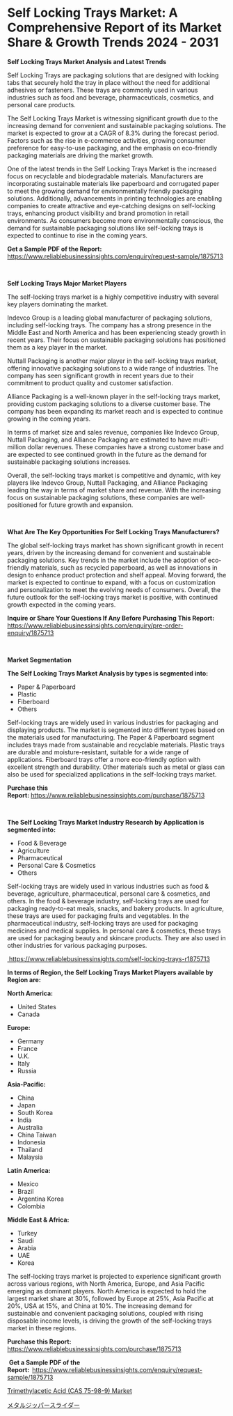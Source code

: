 <p><h1>Self Locking Trays Market: A Comprehensive Report of its Market Share & Growth Trends 2024 - 2031</h1></p><p><strong>Self Locking Trays Market Analysis and Latest Trends</strong></p>
<p><p>Self Locking Trays are packaging solutions that are designed with locking tabs that securely hold the tray in place without the need for additional adhesives or fasteners. These trays are commonly used in various industries such as food and beverage, pharmaceuticals, cosmetics, and personal care products.</p><p>The Self Locking Trays Market is witnessing significant growth due to the increasing demand for convenient and sustainable packaging solutions. The market is expected to grow at a CAGR of 8.3% during the forecast period. Factors such as the rise in e-commerce activities, growing consumer preference for easy-to-use packaging, and the emphasis on eco-friendly packaging materials are driving the market growth.</p><p>One of the latest trends in the Self Locking Trays Market is the increased focus on recyclable and biodegradable materials. Manufacturers are incorporating sustainable materials like paperboard and corrugated paper to meet the growing demand for environmentally friendly packaging solutions. Additionally, advancements in printing technologies are enabling companies to create attractive and eye-catching designs on self-locking trays, enhancing product visibility and brand promotion in retail environments. As consumers become more environmentally conscious, the demand for sustainable packaging solutions like self-locking trays is expected to continue to rise in the coming years.</p></p>
<p><strong>Get a Sample PDF of the Report:&nbsp;</strong> <a href="https://www.reliablebusinessinsights.com/enquiry/request-sample/1875713">https://www.reliablebusinessinsights.com/enquiry/request-sample/1875713</a></p>
<p>&nbsp;</p>
<p><strong>Self Locking Trays Major Market Players</strong></p>
<p><p>The self-locking trays market is a highly competitive industry with several key players dominating the market. </p><p>Indevco Group is a leading global manufacturer of packaging solutions, including self-locking trays. The company has a strong presence in the Middle East and North America and has been experiencing steady growth in recent years. Their focus on sustainable packaging solutions has positioned them as a key player in the market.</p><p>Nuttall Packaging is another major player in the self-locking trays market, offering innovative packaging solutions to a wide range of industries. The company has seen significant growth in recent years due to their commitment to product quality and customer satisfaction.</p><p>Alliance Packaging is a well-known player in the self-locking trays market, providing custom packaging solutions to a diverse customer base. The company has been expanding its market reach and is expected to continue growing in the coming years.</p><p>In terms of market size and sales revenue, companies like Indevco Group, Nuttall Packaging, and Alliance Packaging are estimated to have multi-million dollar revenues. These companies have a strong customer base and are expected to see continued growth in the future as the demand for sustainable packaging solutions increases.</p><p>Overall, the self-locking trays market is competitive and dynamic, with key players like Indevco Group, Nuttall Packaging, and Alliance Packaging leading the way in terms of market share and revenue. With the increasing focus on sustainable packaging solutions, these companies are well-positioned for future growth and expansion.</p></p>
<p>&nbsp;</p>
<p><strong>What Are The Key Opportunities For Self Locking Trays Manufacturers?</strong></p>
<p><p>The global self-locking trays market has shown significant growth in recent years, driven by the increasing demand for convenient and sustainable packaging solutions. Key trends in the market include the adoption of eco-friendly materials, such as recycled paperboard, as well as innovations in design to enhance product protection and shelf appeal. Moving forward, the market is expected to continue to expand, with a focus on customization and personalization to meet the evolving needs of consumers. Overall, the future outlook for the self-locking trays market is positive, with continued growth expected in the coming years.</p></p>
<p><strong>Inquire or Share Your Questions If Any Before Purchasing This Report:</strong> <a href="https://www.reliablebusinessinsights.com/enquiry/pre-order-enquiry/1875713">https://www.reliablebusinessinsights.com/enquiry/pre-order-enquiry/1875713</a></p>
<p>&nbsp;</p>
<p><strong>Market Segmentation</strong></p>
<p><strong>The Self Locking Trays Market Analysis by types is segmented into:</strong></p>
<p><ul><li>Paper & Paperboard</li><li>Plastic</li><li>Fiberboard</li><li>Others</li></ul></p>
<p><p>Self-locking trays are widely used in various industries for packaging and displaying products. The market is segmented into different types based on the materials used for manufacturing. The Paper & Paperboard segment includes trays made from sustainable and recyclable materials. Plastic trays are durable and moisture-resistant, suitable for a wide range of applications. Fiberboard trays offer a more eco-friendly option with excellent strength and durability. Other materials such as metal or glass can also be used for specialized applications in the self-locking trays market.</p></p>
<p><strong>Purchase this Report:&nbsp;</strong><a href="https://www.reliablebusinessinsights.com/purchase/1875713">https://www.reliablebusinessinsights.com/purchase/1875713</a></p>
<p>&nbsp;</p>
<p><strong>The Self Locking Trays Market Industry Research by Application is segmented into:</strong></p>
<p><ul><li>Food & Beverage</li><li>Agriculture</li><li>Pharmaceutical</li><li>Personal Care & Cosmetics</li><li>Others</li></ul></p>
<p><p>Self-locking trays are widely used in various industries such as food & beverage, agriculture, pharmaceutical, personal care & cosmetics, and others. In the food & beverage industry, self-locking trays are used for packaging ready-to-eat meals, snacks, and bakery products. In agriculture, these trays are used for packaging fruits and vegetables. In the pharmaceutical industry, self-locking trays are used for packaging medicines and medical supplies. In personal care & cosmetics, these trays are used for packaging beauty and skincare products. They are also used in other industries for various packaging purposes.</p></p>
<p><a href="https://www.reliablebusinessinsights.com/self-locking-trays-r1875713">&nbsp;https://www.reliablebusinessinsights.com/self-locking-trays-r1875713</a></p>
<p><strong>In terms of Region, the Self Locking Trays Market Players available by Region are:</strong></p>
<p>
    <p> <strong> North America: </strong>
        <ul>
            <li>United States</li>
            <li>Canada</li>
        </ul>
        </p> 
    <p> <strong> Europe: </strong>
        <ul>
            <li>Germany</li>
            <li>France</li>
            <li>U.K.</li>
            <li>Italy</li>
            <li>Russia</li>
        </ul>
        </p> 
    <p> <strong> Asia-Pacific: </strong>
        <ul>
            <li>China</li>
            <li>Japan</li>
            <li>South Korea</li>
            <li>India</li>
            <li>Australia</li>
            <li>China Taiwan</li>
            <li>Indonesia</li>
            <li>Thailand</li>
            <li>Malaysia</li>
        </ul>
        </p> 
    <p> <strong> Latin America: </strong>
        <ul>
            <li>Mexico</li>
            <li>Brazil</li>
            <li>Argentina Korea</li>
            <li>Colombia</li>
        </ul>
        </p> 
    <p> <strong> Middle East & Africa: </strong>
        <ul>
            <li>Turkey</li>
            <li>Saudi</li>
            <li>Arabia</li>
            <li>UAE</li>
            <li>Korea</li>
        </ul>
    </p>
    </p>
<p><p>The self-locking trays market is projected to experience significant growth across various regions, with North America, Europe, and Asia Pacific emerging as dominant players. North America is expected to hold the largest market share at 30%, followed by Europe at 25%, Asia Pacific at 20%, USA at 15%, and China at 10%. The increasing demand for sustainable and convenient packaging solutions, coupled with rising disposable income levels, is driving the growth of the self-locking trays market in these regions.</p></p>
<p><strong>Purchase this Report: </strong><a href="https://www.reliablebusinessinsights.com/purchase/1875713">https://www.reliablebusinessinsights.com/purchase/1875713</a></p>
<p>&nbsp;<strong>Get a Sample PDF of the Report:&nbsp;&nbsp;</strong><a href="https://www.reliablebusinessinsights.com/enquiry/request-sample/1875713">https://www.reliablebusinessinsights.com/enquiry/request-sample/1875713</a></p>
<p><strong></strong></p>
<p><p><a href="https://github.com/tamvrosiya/Market-Research-Report-List-4/blob/main/trimethylacetic-acid-cas-75-98-9-market.md">Trimethylacetic Acid (CAS 75-98-9) Market</a></p><p><a href="https://github.com/lababdou/Market-Research-Report-List-4/blob/main/8985540138705.md">メタルジッパースライダー</a></p></p>